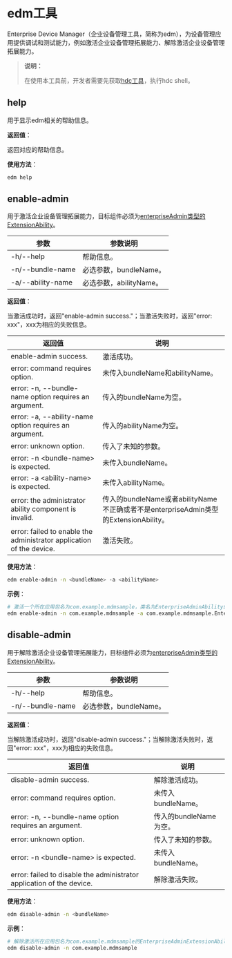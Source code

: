 # edm工具


Enterprise Device Manager（企业设备管理工具，简称为edm），为设备管理应用提供调试和测试能力，例如激活企业设备管理拓展能力、解除激活企业设备管理拓展能力。

> **说明：**
>
> 在使用本工具前，开发者需要先获取<!--Del-->[<!--DelEnd-->hdc工具<!--Del-->](../../device-dev/subsystems/subsys-toolchain-hdc-guide.md)<!--DelEnd-->，执行hdc shell。


## help
  用于显示edm相关的帮助信息。

  **返回值**：

  返回对应的帮助信息。

  **使用方法**：


  ```bash
  edm help
  ```


## enable-admin
用于激活企业设备管理拓展能力，目标组件必须为[enterpriseAdmin类型的ExtensionAbility](../mdm/mdm-kit-admin.md)。

| 参数 | 参数说明              |
| -------- |-------------------|
| -h/--help | 帮助信息。             |
| -n/--bundle-name | 必选参数，bundleName。 |
| -a/--ability-name | 必选参数，abilityName。 |

  **返回值**：

当激活成功时，返回"enable-admin success."；当激活失败时，返回"error: xxx"，xxx为相应的失败信息。

| 返回值                                                       | 说明                                                         |
| ------------------------------------------------------------ | ------------------------------------------------------------ |
| enable-admin success.                                        | 激活成功。                                                   |
| error: command requires option.                              | 未传入bundleName和abilityName。                              |
| error: -n, --bundle-name option requires an argument.        | 传入的bundleName为空。                                       |
| error: -a, --ability-name option requires an argument.       | 传入的abilityName为空。                                      |
| error: unknown option.                                       | 传入了未知的参数。                                           |
| error: -n \<bundle-name> is expected.                        | 未传入bundleName。                                           |
| error: -a \<ability-name> is expected.                       | 未传入abilityName。                                          |
| error: the administrator ability component is invalid.       | 传入的bundleName或者abilityName不正确或者不是enterpriseAdmin类型的ExtensionAbility。 |
| error: failed to enable the administrator application of the device. | 激活失败。                                                   |

  **使用方法**：


  ```bash
  edm enable-admin -n <bundleName> -a <abilityName>
  ```

  **示例**：

```bash
# 激活一个所在应用包名为com.example.mdmsample，类名为EnterpriseAdminAbility的EnterpriseAdminExtensionAbility。
edm enable-admin -n com.example.mdmsample -a com.example.mdmsample.EnterpriseAdminAbility
```


## disable-admin
用于解除激活企业设备管理拓展能力，目标组件必须为[enterpriseAdmin类型的ExtensionAbility](../mdm/mdm-kit-admin.md)。

| 参数             | 参数说明               |
| ---------------- | ---------------------- |
| -h/--help        | 帮助信息。             |
| -n/--bundle-name | 必选参数，bundleName。 |

  **返回值**：

当解除激活成功时，返回"disable-admin success."；当解除激活失败时，返回"error: xxx"，xxx为相应的失败信息。

| 返回值                                                       | 说明                   |
| ------------------------------------------------------------ | ---------------------- |
| disable-admin success.                                       | 解除激活成功。         |
| error: command requires option.                              | 未传入bundleName。     |
| error: -n, --bundle-name option requires an argument.        | 传入的bundleName为空。 |
| error: unknown option.                                       | 传入了未知的参数。     |
| error: -n \<bundle-name> is expected.                        | 未传入bundleName。     |
| error: failed to disable the administrator application of the device. | 解除激活失败。         |

  **使用方法**：


  ```bash
  edm disable-admin -n <bundleName>
  ```

  **示例**：


  ```bash
# 解除激活所在应用包名为com.example.mdmsample的EnterpriseAdminExtensionAbility。
edm disable-admin -n com.example.mdmsample
  ```
